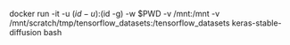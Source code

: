 

docker run -it -u $(id -u):$(id -g) -w $PWD -v /mnt:/mnt -v /mnt/scratch/tmp/tensorflow_datasets:/tensorflow_datasets keras-stable-diffusion bash

